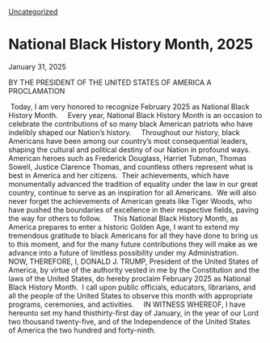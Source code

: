 [Uncategorized](https://www.whitehouse.gov/uncategorized/)

# 					National Black History Month, 2025				

January 31, 2025

BY THE PRESIDENT OF THE UNITED STATES OF AMERICA A PROCLAMATION

 Today, I am very honored to recognize February 2025 as National Black History Month.     Every year, National Black History Month is an occasion to celebrate the contributions of so many black American patriots who have indelibly shaped our Nation’s history.     Throughout our history, black Americans have been among our country’s most consequential leaders, shaping the cultural and political destiny of our Nation in profound ways.  American heroes such as Frederick Douglass, Harriet Tubman, Thomas Sowell, Justice Clarence Thomas, and countless others represent what is best in America and her citizens.  Their achievements, which have monumentally advanced the tradition of equality under the law in our great country, continue to serve as an inspiration for all Americans.  We will also never forget the achievements of American greats like Tiger Woods, who have pushed the boundaries of excellence in their respective fields, paving the way for others to follow.      This National Black History Month, as America prepares to enter a historic Golden Age, I want to extend my tremendous gratitude to black Americans for all they have done to bring us to this moment, and for the many future contributions they will make as we advance into a future of limitless possibility under my Administration.     NOW, THEREFORE, I, DONALD J. TRUMP, President of the United States of America, by virtue of the authority vested in me by the Constitution and the laws of the United States, do hereby proclaim February 2025 as National Black History Month.  I call upon public officials, educators, librarians, and all the people of the United States to observe this month with appropriate programs, ceremonies, and activities.     IN WITNESS WHEREOF, I have hereunto set my hand thisthirty-first day of January, in the year of our Lord two thousand twenty-five, and of the Independence of the United States of America the two hundred and forty-ninth.
